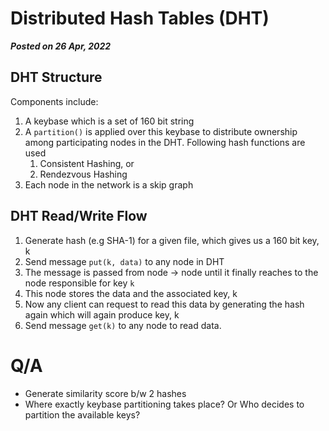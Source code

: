 # Distributed Hash Tables (DHT)
**_Posted on 26 Apr, 2022_**

## DHT Structure
Components include:

1. A keybase which is a set of 160 bit string
2. A `partition()` is applied over this keybase to distribute ownership among participating nodes in the DHT. Following hash functions are used
   1. Consistent Hashing, or
   2. Rendezvous Hashing
3. Each node in the network is a skip graph

## DHT Read/Write Flow

1. Generate hash (e.g SHA-1) for a given file, which gives us a 160 bit key, k
2. Send message `put(k, data)` to any node in DHT
3. The message is passed from node -> node until it finally reaches to the node responsible for key `k`
4. This node stores the data and the associated key, k
5. Now any client can request to read this data by generating the hash again which will again produce key, k
6. Send message `get(k)` to any node to read data.


# Q/A

- Generate similarity score b/w 2 hashes
- Where exactly keybase partitioning takes place? Or Who decides to partition the available keys?
